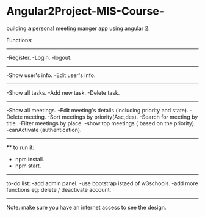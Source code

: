 # Angular2Project-MIS-Course-
building a personal meeting manger app using angular 2.

Functions:
__________

-Register.
-Login.
-logout.
________________________________________________________
-Show user's info.
-Edit user's info.
________________________________________________________
-Show all tasks.
-Add new task.
-Delete task.
________________________________________________________
-Show all meetings.
-Edit meeting's details (including priority and state).
-Delete meeting.
-Sort meetings by priority(Asc,des).
-Search for meeting by title.
-Filter meetings by place.
-show top meetings ( based on the priority).
-canActivate (authentication).
________________________________________________________
** to run it:
- npm install.
- npm start.
________________________________________________________
to-do list:
-add admin panel.
-use bootstrap istaed of w3schools.
-add more functions eg: delete / deactivate account.
________________________________________________________
Note: make sure you have an internet access to see the design.

